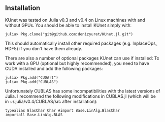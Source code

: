 ## Installation

KUnet was tested on Julia v0.3 and v0.4 on Linux machines with and
without GPUs.  You should be able to install KUnet simply with:

```
julia> Pkg.clone("git@github.com:denizyuret/KUnet.jl.git")
```

This should automatically install other required packages
(e.g. InplaceOps, HDF5) if you don't have them already.  

There are also a number of optional packages KUnet can use if
installed: To work with a GPU (optional but highly recommended), you
need to have CUDA installed and add the following packages:

```
julia> Pkg.add("CUDArt")
julia> Pkg.add("CUBLAS")
```

Unfortunately CUBLAS has some incompatibilities with the latest
versions of Julia.  I recommend the following modifications in
CUBLAS.jl (which will be in ~/.julia/v0.4/CUBLAS/src after
installation):

```
typealias BlasChar Char #import Base.LinAlg.BlasChar
importall Base.LinAlg.BLAS
```
